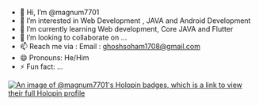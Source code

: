 - 👋 Hi, I’m @magnum7701
- 👀 I’m interested in  Web Development , JAVA and Android Development
- 🌱 I’m currently learning Web development, Core JAVA and Flutter
- 💞️ I’m looking to collaborate on ...
- 📫 Reach me via : Email : ghoshsoham1708@gmail.com
- 😄 Pronouns: He/Him
- ⚡ Fun fact: ...

<!---
magnum7701/magnum7701 is a ✨ special ✨ repository because its `README.md` (this file) appears on your GitHub profile.
You can click the Preview link to take a look at your changes.
--->
[![An image of @magnum7701's Holopin badges, which is a link to view their full Holopin profile](https://holopin.me/magnum7701)](https://holopin.io/@magnum7701)
